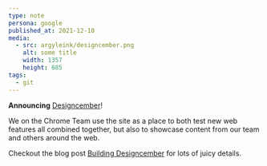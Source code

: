 ```yaml
---
type: note
persona: google
published_at: 2021-12-10
media:
  - src: argyleink/designcember.png
    alt: some title
    width: 1357
    height: 685
tags: 
  - git
---
```


**Announcing** [Designcember](https://designcember.com/)!

We on the Chrome Team use the site as a place to both test new web features all combined together, but also to showcase content from our team and others around the web.

Checkout the blog post [Building Designcember](https://web.dev/how-we-built-designcember/) for lots of juicy details.